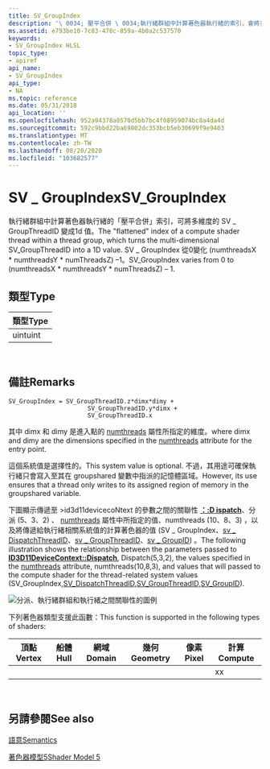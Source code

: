 ```yaml
---
title: SV_GroupIndex
description: '\ 0034; 壓平合併 \ 0034;執行緒群組中計算著色器執行緒的索引，會將多維度的 SV GroupThreadID 變成 \_ 1d 值。 SV \_ GroupIndex 從0變化 (numthreadsX \ numthreadsY \ numThreadsZ) \ 8211;單.'
ms.assetid: e793be10-7c83-478c-859a-4b0a2c537570
keywords:
- SV_GroupIndex HLSL
topic_type:
- apiref
api_name:
- SV_GroupIndex
api_type:
- NA
ms.topic: reference
ms.date: 05/31/2018
api_location: ''
ms.openlocfilehash: 952a94378a0570d5bb7bc4f08959074bc8a4da4d
ms.sourcegitcommit: 592c9bbd22ba69802dc353bcb5eb30699f9e9403
ms.translationtype: MT
ms.contentlocale: zh-TW
ms.lasthandoff: 08/20/2020
ms.locfileid: "103682577"
---
```

# <a name="sv_groupindex"></a><span data-ttu-id="fb575-105">SV \_ GroupIndex</span><span class="sxs-lookup"><span data-stu-id="fb575-105">SV\_GroupIndex</span></span>

<span data-ttu-id="fb575-106">執行緒群組中計算著色器執行緒的「壓平合併」索引，可將多維度的 SV \_ GroupThreadID 變成1d 值。</span><span class="sxs-lookup"><span data-stu-id="fb575-106">The "flattened" index of a compute shader thread within a thread group, which turns the multi-dimensional SV\_GroupThreadID into a 1D value.</span></span> <span data-ttu-id="fb575-107">SV \_ GroupIndex 從0變化 (numthreadsX \* numthreadsY \* numThreadsZ) –1。</span><span class="sxs-lookup"><span data-stu-id="fb575-107">SV\_GroupIndex varies from 0 to (numthreadsX \* numthreadsY \* numThreadsZ) – 1.</span></span>

## <a name="type"></a><span data-ttu-id="fb575-108">類型</span><span class="sxs-lookup"><span data-stu-id="fb575-108">Type</span></span>



| <span data-ttu-id="fb575-109">類型</span><span class="sxs-lookup"><span data-stu-id="fb575-109">Type</span></span> |
|------|
| <span data-ttu-id="fb575-110">uint</span><span class="sxs-lookup"><span data-stu-id="fb575-110">uint</span></span> |



 

## <a name="remarks"></a><span data-ttu-id="fb575-111">備註</span><span class="sxs-lookup"><span data-stu-id="fb575-111">Remarks</span></span>


```
SV_GroupIndex = SV_GroupThreadID.z*dimx*dimy + 
                      SV_GroupThreadID.y*dimx + 
                      SV_GroupThreadID.x
```



<span data-ttu-id="fb575-112">其中 dimx 和 dimy 是進入點的 [numthreads](sm5-attributes-numthreads.md) 屬性所指定的維度。</span><span class="sxs-lookup"><span data-stu-id="fb575-112">where dimx and dimy are the dimensions specified in the [numthreads](sm5-attributes-numthreads.md) attribute for the entry point.</span></span>

<span data-ttu-id="fb575-113">這個系統值是選擇性的。</span><span class="sxs-lookup"><span data-stu-id="fb575-113">This system value is optional.</span></span> <span data-ttu-id="fb575-114">不過，其用途可確保執行緒只會寫入至其在 groupshared 變數中指派的記憶體區域。</span><span class="sxs-lookup"><span data-stu-id="fb575-114">However, its use ensures that a thread only writes to its assigned region of memory in the groupshared variable.</span></span>

<span data-ttu-id="fb575-115">下圖顯示傳遞至 >id3d11devicecoNtext 的參數之間的關聯性 [**：:D ispatch**](/windows/desktop/api/d3d11/nf-d3d11-id3d11devicecontext-dispatch)、分派 (5、3、2) 、 [numthreads](sm5-attributes-numthreads.md) 屬性中所指定的值、numthreads (10、8、3) ，以及將傳遞給執行緒相關系統值的計算著色器的值 (SV \_ GroupIndex、[sv \_ DispatchThreadID](sv-dispatchthreadid.md)、[sv \_ GroupThreadID](sv-groupthreadid.md)、[sv \_ GroupID](sv-groupid.md)) 。</span><span class="sxs-lookup"><span data-stu-id="fb575-115">The following illustration shows the relationship between the parameters passed to [**ID3D11DeviceContext::Dispatch**](/windows/desktop/api/d3d11/nf-d3d11-id3d11devicecontext-dispatch), Dispatch(5,3,2), the values specified in the [numthreads](sm5-attributes-numthreads.md) attribute, numthreads(10,8,3), and values that will passed to the compute shader for the thread-related system values (SV\_GroupIndex,[SV\_DispatchThreadID](sv-dispatchthreadid.md),[SV\_GroupThreadID](sv-groupthreadid.md),[SV\_GroupID](sv-groupid.md)).</span></span>

![分派、執行緒群組和執行緒之間關聯性的圖例](images/threadgroupids.png)

<span data-ttu-id="fb575-117">下列著色器類型支援此函數：</span><span class="sxs-lookup"><span data-stu-id="fb575-117">This function is supported in the following types of shaders:</span></span>



| <span data-ttu-id="fb575-118">頂點</span><span class="sxs-lookup"><span data-stu-id="fb575-118">Vertex</span></span> | <span data-ttu-id="fb575-119">船體</span><span class="sxs-lookup"><span data-stu-id="fb575-119">Hull</span></span> | <span data-ttu-id="fb575-120">網域</span><span class="sxs-lookup"><span data-stu-id="fb575-120">Domain</span></span> | <span data-ttu-id="fb575-121">幾何</span><span class="sxs-lookup"><span data-stu-id="fb575-121">Geometry</span></span> | <span data-ttu-id="fb575-122">像素</span><span class="sxs-lookup"><span data-stu-id="fb575-122">Pixel</span></span> | <span data-ttu-id="fb575-123">計算</span><span class="sxs-lookup"><span data-stu-id="fb575-123">Compute</span></span> |
|--------|------|--------|----------|-------|---------|
|        |      |        |          |       | <span data-ttu-id="fb575-124">x</span><span class="sxs-lookup"><span data-stu-id="fb575-124">x</span></span>       |



 

## <a name="see-also"></a><span data-ttu-id="fb575-125">另請參閱</span><span class="sxs-lookup"><span data-stu-id="fb575-125">See also</span></span>

<dl> <dt>

[<span data-ttu-id="fb575-126">語意</span><span class="sxs-lookup"><span data-stu-id="fb575-126">Semantics</span></span>](dx-graphics-hlsl-semantics.md)
</dt> <dt>

[<span data-ttu-id="fb575-127">著色器模型5</span><span class="sxs-lookup"><span data-stu-id="fb575-127">Shader Model 5</span></span>](d3d11-graphics-reference-sm5.md)
</dt> </dl>

 

 